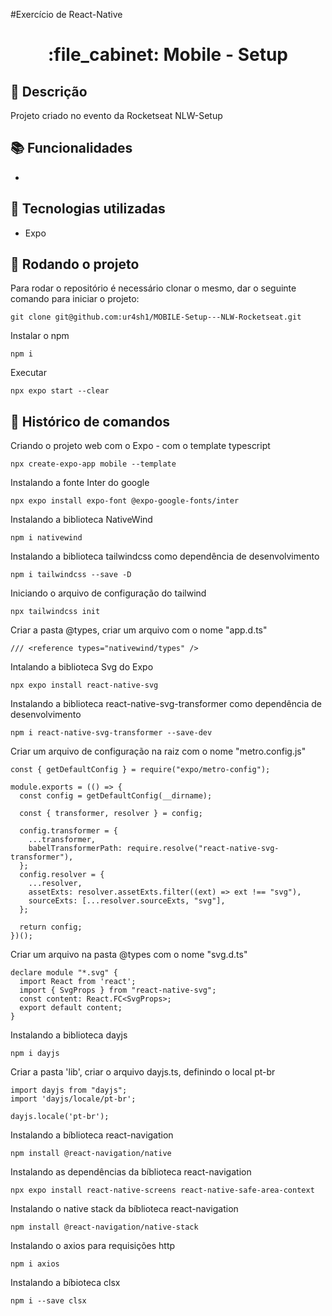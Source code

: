 #Exercício de React-Native
<h1 align="center">:file_cabinet: Mobile - Setup</h1>

## :memo: Descrição
Projeto criado no evento da Rocketseat NLW-Setup

## :books: Funcionalidades
* 

## :wrench: Tecnologias utilizadas
* Expo

## :rocket: Rodando o projeto
Para rodar o repositório é necessário clonar o mesmo, dar o seguinte comando para iniciar o projeto:
```
git clone git@github.com:ur4sh1/MOBILE-Setup---NLW-Rocketseat.git
```
Instalar o npm
```
npm i
```
Executar
```
npx expo start --clear
```

## :wrench: Histórico de comandos
Criando o projeto web com o Expo - com o template typescript
```
npx create-expo-app mobile --template
```
Instalando a fonte Inter do google
```
npx expo install expo-font @expo-google-fonts/inter
```
Instalando a biblioteca NativeWind
```
npm i nativewind
```
Instalando a biblioteca tailwindcss como dependência de desenvolvimento
```
npm i tailwindcss --save -D
```
Iniciando o arquivo de configuração do tailwind
```
npx tailwindcss init
```
Criar a pasta @types, criar um arquivo com o nome "app.d.ts"
```
/// <reference types="nativewind/types" />
```
Intalando a biblioteca Svg do Expo
```
npx expo install react-native-svg
```
Instalando a biblioteca react-native-svg-transformer como dependência de desenvolvimento
```
npm i react-native-svg-transformer --save-dev
```
Criar um arquivo de configuração na raiz com o nome "metro.config.js"
```
const { getDefaultConfig } = require("expo/metro-config");

module.exports = (() => {
  const config = getDefaultConfig(__dirname);

  const { transformer, resolver } = config;

  config.transformer = {
    ...transformer,
    babelTransformerPath: require.resolve("react-native-svg-transformer"),
  };
  config.resolver = {
    ...resolver,
    assetExts: resolver.assetExts.filter((ext) => ext !== "svg"),
    sourceExts: [...resolver.sourceExts, "svg"],
  };

  return config;
})();
```
Criar um arquivo na pasta @types com o nome "svg.d.ts"
```
declare module "*.svg" {
  import React from 'react';
  import { SvgProps } from "react-native-svg";
  const content: React.FC<SvgProps>;
  export default content;
}
```
Instalando a biblioteca dayjs
```
npm i dayjs
```
Criar a pasta 'lib', criar o arquivo dayjs.ts, definindo o local pt-br
```
import dayjs from "dayjs";
import 'dayjs/locale/pt-br';

dayjs.locale('pt-br');
```
Instalando a bíblioteca react-navigation
```
npm install @react-navigation/native
```
Instalando as dependências da bíblioteca react-navigation
```
npx expo install react-native-screens react-native-safe-area-context
```
Instalando o native stack da bíblioteca react-navigation
```
npm install @react-navigation/native-stack
```
Instalando o axios para requisições http
```
npm i axios
```
Instalando a bíbioteca clsx
```
npm i --save clsx
```